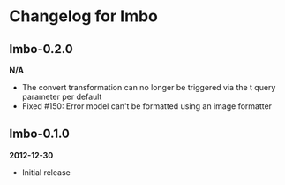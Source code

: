 Changelog for Imbo
=====================

Imbo-0.2.0
----------
__N/A__

* The convert transformation can no longer be triggered via the t query parameter per default
* Fixed #150: Error model can't be formatted using an image formatter

Imbo-0.1.0
----------
__2012-12-30__

* Initial release
